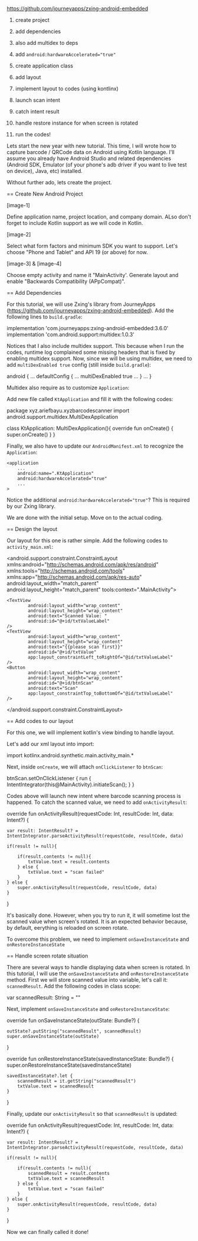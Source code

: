 https://github.com/journeyapps/zxing-android-embedded

1. create project

2. add dependencies

3. also add multidex to deps

4. add `android:hardwareAccelerated="true"`

5. create application class

6. add layout

7. implement layout to codes (using kontlinx)

8. launch scan intent

9. catch intent result

10. handle restore instance for when screen is rotated

11. run the codes!


Lets start the new year with new tutorial. This time, I will wrote how to capture barcode / QRCode data on Android using Kotlin language. I'll assume you already have Android Studio and related dependencies (Android SDK, Emulator (of your phone's adb driver if you want to live test on device), Java, etc) installed.

Without further ado, lets create the project.

== Create New Android Project

[image-1]

Define application name, project location, and company domain. ALso don't forget to include Kotlin support as we will code in Kotlin.

[image-2]

Select what form factors and minimum SDK you want to support. Let's choose "Phone and Tablet" and API 19 (or above) for now.

[image-3] & [image-4]

Choose empty activity and name it "MainActivity'. Generate layout and enable "Backwards Compatibility (APpCompat)".

== Add Dependencies

For this tutorial, we will use Zxing's library from JourneyApps (https://github.com/journeyapps/zxing-android-embedded). Add the following lines to `build.gradle`:

implementation 'com.journeyapps:zxing-android-embedded:3.6.0'
implementation 'com.android.support:multidex:1.0.3'

Notices that I also include multidex support. This because when I run the codes, runtime log complained some missing headers that is fixed by enabling multidex support. Now, since we will be using multidex, we need to add `multiDexEnabled true` config (still inside `build.gradle`):

android {
    ...
    defaultConfig {
        ...
        multiDexEnabled true
        ...
    }
    ...
}

Multidex also require as to customize `Application`:

Add new file called `KtApplication` and fill it with the following codes:

package xyz.ariefbayu.xyzbarcodescanner
import android.support.multidex.MultiDexApplication

class KtApplication: MultiDexApplication(){
    override fun onCreate() {
        super.onCreate()
    }
}

Finally, we also have to update our `AndroidManifest.xml` to recognize the `Application`:

    <application
        ...
        android:name=".KtApplication"
        android:hardwareAccelerated="true"
        ...
    >

Notice the additional `android:hardwareAccelerated="true"`? This is required by our Zxing library.

We are done with the initial setup. Move on to the actual coding.

== Design the layout

Our layout for this one is rather simple. Add the following codes to `activity_main.xml`:

<?xml version="1.0" encoding="utf-8"?>
<android.support.constraint.ConstraintLayout
        xmlns:android="http://schemas.android.com/apk/res/android"
        xmlns:tools="http://schemas.android.com/tools"
        xmlns:app="http://schemas.android.com/apk/res-auto"
        android:layout_width="match_parent"
        android:layout_height="match_parent"
        tools:context=".MainActivity">

    <TextView
            android:layout_width="wrap_content"
            android:layout_height="wrap_content"
            android:text="Scanned Value: "
            android:id="@+id/txtValueLabel"
    />
    <TextView
            android:layout_width="wrap_content"
            android:layout_height="wrap_content"
            android:text="{{please scan first}}"
            android:id="@+id/txtValue"
            app:layout_constraintLeft_toRightOf="@id/txtValueLabel"
    />
    <Button
            android:layout_width="wrap_content"
            android:layout_height="wrap_content"
            android:id="@+id/btnScan"
            android:text="Scan"
            app:layout_constraintTop_toBottomOf="@id/txtValueLabel"
    />

</android.support.constraint.ConstraintLayout>

== Add codes to our layout

For this one, we will implement kotlin's view binding to handle layout.

Let's add our xml layout into import:

import kotlinx.android.synthetic.main.activity_main.*

Next, inside `onCreate`, we will attach `onClickListener` to `btnScan`:

btnScan.setOnClickListener {
    run {
        IntentIntegrator(this@MainActivity).initiateScan();
    }
}

Codes above will launch new intent where barcode scanning process is happened. To catch the scanned value, we need to add `onActivityResult`:

override fun onActivityResult(requestCode: Int, resultCode: Int, data: Intent?) {

    var result: IntentResult? = IntentIntegrator.parseActivityResult(requestCode, resultCode, data)

    if(result != null){

        if(result.contents != null){
            txtValue.text = result.contents
        } else {
            txtValue.text = "scan failed"
        }
    } else {
        super.onActivityResult(requestCode, resultCode, data)
    }
}

It's basically done. However, when you try to run it, it will sometime lost the scanned value when screen's rotated. It is an expected behavior because, by default, eerything is reloaded on screen rotate.

To overcome this problem, we need to implement `onSaveInstanceState` and `onRestoreInstanceState`

== Handle screen rotate situation

There are several ways to handle displaying data when screen is rotated. In this tutorial, I will use the `onSaveInstanceState` and `onRestoreInstanceState` method. First we will store scanned value into variable, let's call it: `scannedResult`. Add the following codes in class scope:

var scannedResult: String = ""

Next, implement `onSaveInstanceState` and `onRestoreInstanceState`:

override fun onSaveInstanceState(outState: Bundle?) {

    outState?.putString("scannedResult", scannedResult)
    super.onSaveInstanceState(outState)
}

override fun onRestoreInstanceState(savedInstanceState: Bundle?) {
    super.onRestoreInstanceState(savedInstanceState)

    savedInstanceState?.let {
        scannedResult = it.getString("scannedResult")
        txtValue.text = scannedResult
    }
}

Finally, update our `onActivityResult` so that `scannedResult` is updated:

override fun onActivityResult(requestCode: Int, resultCode: Int, data: Intent?) {

    var result: IntentResult? = IntentIntegrator.parseActivityResult(requestCode, resultCode, data)

    if(result != null){

        if(result.contents != null){
            scannedResult = result.contents
            txtValue.text = scannedResult
        } else {
            txtValue.text = "scan failed"
        }
    } else {
        super.onActivityResult(requestCode, resultCode, data)
    }
}

Now we can finally called it done!